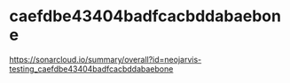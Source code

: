 # caefdbe43404badfcacbddabaebone
https://sonarcloud.io/summary/overall?id=neojarvis-testing_caefdbe43404badfcacbddabaebone
